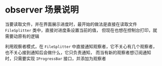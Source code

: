 # observer 场景说明

当要读取文件，并在界面展示进度时，最开始的做法是直接在读取文件 `FileSplitter` 类中，直接对进度条设置当前的值，
但现在也想在控制台打印，就需要动原有的逻辑

利用观察者模式，在 `FileSplitter` 中直接通知观察者，它不关心有几个观察者，也不关心接到通知后会做什么，它只负责通知，
而当有新的观察者想订阅通知时，只需要实现 `IProgressBar` 接口，并添加为观察者